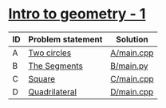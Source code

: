# [Intro to geometry - 1](https://www.e-olymp.com/ru/contests/8947)



| ID | Problem statement                                                        | Solution                 |
|----|--------------------------------------------------------------------------|--------------------------|
| A  | [Two circles](https://www.e-olymp.com/en/contests/8947/problems/77331)   | [A/main.cpp](A/main.cpp) |
| B  | [The Segments](https://www.e-olymp.com/en/contests/8947/problems/77332)  | [B/main.py](B/main.py)   |
| C  | [Square](https://www.e-olymp.com/en/contests/8947/problems/77333)        | [C/main.cpp](C/main.cpp) |
| D  | [Quadrilateral](https://www.e-olymp.com/en/contests/8947/problems/77334) | [D/main.cpp](D/main.cpp) |

